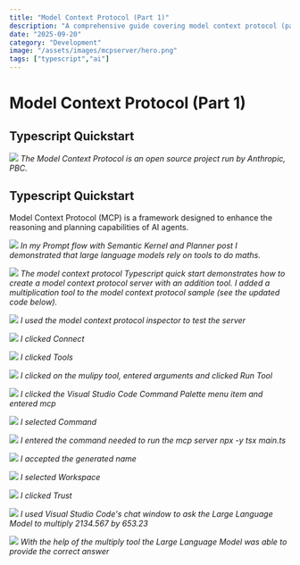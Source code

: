 ```yaml
---
title: "Model Context Protocol (Part 1)"
description: "A comprehensive guide covering model context protocol (part 1)"
date: "2025-09-20"
category: "Development"
image: "/assets/images/mcpserver/hero.png"
tags: ["typescript","ai"]
---
```


# Model Context Protocol (Part 1)

## Typescript Quickstart

![](/assets/images/mcpserver/mcp-1024x1024.png)
*The Model Context Protocol is an open source project run by Anthropic, PBC.*


## Typescript Quickstart

Model Context Protocol (MCP) is a framework designed to enhance the reasoning and planning capabilities of AI agents.

![](/assets/images/mcpserver/screenshot202025-08-1320at2012.17.09e280afpm-2136x1248.png)
*In my Prompt flow with Semantic Kernel and Planner post I demonstrated that large language models rely on tools to do maths.*

![](/assets/images/mcpserver/screenshot202025-08-1320at201.17.25e280afpm-2136x1373.png)
*The model context protocol Typescript quick start demonstrates how to create a model context protocol server with an addition tool. I added a multiplication tool to the model context protocol sample (see the updated code below).*

![](/assets/images/mcpserver/screenshot202025-08-1320at2012.40.02e280afpm-2136x895.png)
*I used the model context protocol inspector to test the server*

![](/assets/images/mcpserver/screenshot202025-08-1320at2012.40.23e280afpm-2136x1380.png)
*I clicked Connect*

![](/assets/images/mcpserver/screenshot202025-08-1320at2012.40.34e280afpm-2136x1374.png)
*I clicked Tools*

![](/assets/images/mcpserver/screenshot202025-08-1320at2012.44.46e280afpm-2136x1377.png)
*I clicked on the mulipy tool, entered arguments and clicked Run Tool*

![](/assets/images/mcpserver/screenshot202025-08-1320at2012.47.03e280afpm-2136x432.png)
*I clicked the Visual Studio Code Command Palette menu item and entered mcp*

![](/assets/images/mcpserver/screenshot202025-08-1320at2012.47.21e280afpm-2136x328.png)
*I selected Command*

![](/assets/images/mcpserver/screenshot202025-08-1320at2012.48.16e280afpm-2136x407.png)
*I entered the command needed to run the mcp server npx -y tsx main.ts*

![](/assets/images/mcpserver/screenshot202025-08-1320at2012.48.46e280afpm-2136x301.png)
*I accepted the generated name*

![](/assets/images/mcpserver/screenshot202025-08-1320at2012.48.56e280afpm-2136x388.png)
*I selected Workspace*

![](/assets/images/mcpserver/screenshot202025-08-1320at2012.49.16e280afpm-1052x504.png)
*I clicked Trust*

![](/assets/images/mcpserver/screenshot202025-08-1320at2012.54.49e280afpm-2136x1263.png)
*I used Visual Studio Code's chat window to ask the Large Language Model to multiply 2134.567 by 653.23*

![](/assets/images/mcpserver/screenshot202025-08-1320at2012.55.18e280afpm-2136x1256.png)
*With the help of the multiply tool the Large Language Model was able to provide the correct answer*
